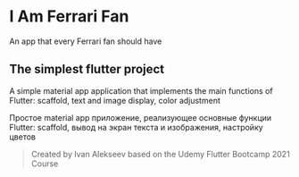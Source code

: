 # I Am Ferrari Fan

An app that every Ferrari fan should have

## The simplest flutter project

A simple material app application that implements the main functions of Flutter: 
scaffold, text and image display, color adjustment

Простое material app приложение, реализующее основные функции Flutter: 
scaffold, вывод на экран текста и изображения, настройку цветов

> Created by Ivan Alekseev based on the Udemy Flutter Bootcamp 2021 Course
